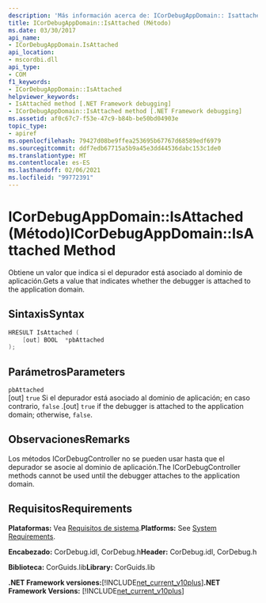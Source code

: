 ```yaml
---
description: 'Más información acerca de: ICorDebugAppDomain:: Isattached ((método)'
title: ICorDebugAppDomain::IsAttached (Método)
ms.date: 03/30/2017
api_name:
- ICorDebugAppDomain.IsAttached
api_location:
- mscordbi.dll
api_type:
- COM
f1_keywords:
- ICorDebugAppDomain::IsAttached
helpviewer_keywords:
- IsAttached method [.NET Framework debugging]
- ICorDebugAppDomain::IsAttached method [.NET Framework debugging]
ms.assetid: af0c67c7-f53e-47c9-b84b-be50bd04903e
topic_type:
- apiref
ms.openlocfilehash: 79427d08be9ffea253695b67767d68589edf6979
ms.sourcegitcommit: ddf7edb67715a5b9a45e3dd44536dabc153c1de0
ms.translationtype: MT
ms.contentlocale: es-ES
ms.lasthandoff: 02/06/2021
ms.locfileid: "99772391"
---
```

# <a name="icordebugappdomainisattached-method"></a><span data-ttu-id="fdeaa-103">ICorDebugAppDomain::IsAttached (Método)</span><span class="sxs-lookup"><span data-stu-id="fdeaa-103">ICorDebugAppDomain::IsAttached Method</span></span>

<span data-ttu-id="fdeaa-104">Obtiene un valor que indica si el depurador está asociado al dominio de aplicación.</span><span class="sxs-lookup"><span data-stu-id="fdeaa-104">Gets a value that indicates whether the debugger is attached to the application domain.</span></span>  
  
## <a name="syntax"></a><span data-ttu-id="fdeaa-105">Sintaxis</span><span class="sxs-lookup"><span data-stu-id="fdeaa-105">Syntax</span></span>  
  
```cpp  
HRESULT IsAttached (  
    [out] BOOL  *pbAttached  
);  
```  
  
## <a name="parameters"></a><span data-ttu-id="fdeaa-106">Parámetros</span><span class="sxs-lookup"><span data-stu-id="fdeaa-106">Parameters</span></span>  

 `pbAttached`  
 <span data-ttu-id="fdeaa-107">[out] `true` Si el depurador está asociado al dominio de aplicación; en caso contrario, `false` .</span><span class="sxs-lookup"><span data-stu-id="fdeaa-107">[out] `true` if the debugger is attached to the application domain; otherwise, `false`.</span></span>  
  
## <a name="remarks"></a><span data-ttu-id="fdeaa-108">Observaciones</span><span class="sxs-lookup"><span data-stu-id="fdeaa-108">Remarks</span></span>  

 <span data-ttu-id="fdeaa-109">Los métodos ICorDebugController no se pueden usar hasta que el depurador se asocie al dominio de aplicación.</span><span class="sxs-lookup"><span data-stu-id="fdeaa-109">The ICorDebugController methods cannot be used until the debugger attaches to the application domain.</span></span>  
  
## <a name="requirements"></a><span data-ttu-id="fdeaa-110">Requisitos</span><span class="sxs-lookup"><span data-stu-id="fdeaa-110">Requirements</span></span>  

 <span data-ttu-id="fdeaa-111">**Plataformas:** Vea [Requisitos de sistema](../../get-started/system-requirements.md).</span><span class="sxs-lookup"><span data-stu-id="fdeaa-111">**Platforms:** See [System Requirements](../../get-started/system-requirements.md).</span></span>  
  
 <span data-ttu-id="fdeaa-112">**Encabezado:** CorDebug.idl, CorDebug.h</span><span class="sxs-lookup"><span data-stu-id="fdeaa-112">**Header:** CorDebug.idl, CorDebug.h</span></span>  
  
 <span data-ttu-id="fdeaa-113">**Biblioteca:** CorGuids.lib</span><span class="sxs-lookup"><span data-stu-id="fdeaa-113">**Library:** CorGuids.lib</span></span>  
  
 <span data-ttu-id="fdeaa-114">**.NET Framework versiones:**[!INCLUDE[net_current_v10plus](../../../../includes/net-current-v10plus-md.md)]</span><span class="sxs-lookup"><span data-stu-id="fdeaa-114">**.NET Framework Versions:** [!INCLUDE[net_current_v10plus](../../../../includes/net-current-v10plus-md.md)]</span></span>
